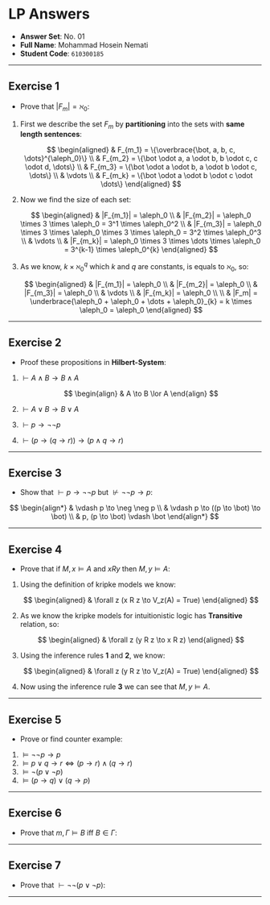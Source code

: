 # LP Answers

-   **Answer Set**: No. 01
-   **Full Name**: Mohammad Hosein Nemati
-   **Student Code**: `610300185`

---

## Exercise 1

-   Prove that $|F_m| = \aleph_0$:

1. First we describe the set $F_m$ by **partitioning** into the sets with **same length sentences**:

    $$
    \begin{aligned}
        & F_{m_1} = \{\overbrace{\bot, a, b, c, \dots}^{\aleph_0}\}
        \\
        & F_{m_2} = \{\bot \odot a, a \odot b, b \odot c, c \odot d, \dots\}
        \\
        & F_{m_3} = \{\bot \odot a \odot b, a \odot b \odot c, \dots\}
        \\
        & \vdots
        \\
        & F_{m_k} = \{\bot \odot a \odot b \odot c \odot \dots\}
    \end{aligned}
    $$

2. Now we find the size of each set:

    $$
    \begin{aligned}
        & |F_{m_1}| = \aleph_0
        \\
        & |F_{m_2}| = \aleph_0 \times 3 \times \aleph_0 = 3^1 \times \aleph_0^2
        \\
        & |F_{m_3}| = \aleph_0 \times 3 \times \aleph_0 \times 3 \times \aleph_0 = 3^2 \times \aleph_0^3
        \\
        & \vdots
        \\
        & |F_{m_k}| = \aleph_0 \times 3 \times \dots \times \aleph_0 = 3^{k-1} \times \aleph_0^{k}
    \end{aligned}
    $$

3. As we know, $k \times \aleph_0^q$ which $k$ and $q$ are constants, is equals to $\aleph_0$, so:

    $$
    \begin{aligned}
        & |F_{m_1}| = \aleph_0
        \\
        & |F_{m_2}| = \aleph_0
        \\
        & |F_{m_3}| = \aleph_0
        \\
        & \vdots
        \\
        & |F_{m_k}| = \aleph_0
        \\
        \\
        & |F_m| = \underbrace{\aleph_0 + \aleph_0 + \dots + \aleph_0}_{k} = k \times \aleph_0 = \aleph_0
    \end{aligned}
    $$

---

## Exercise 2

-   Proof these propositions in **Hilbert-System**:

1. $\vdash A \land B \to B \land A$

    $$
    \begin{align}
        & A \to B \lor A
    \end{align}
    $$

2. $\vdash A \lor B \to B \lor A$
3. $\vdash p \to \neg \neg p$
4. $\vdash (p \to (q \to r)) \to (p \land q \to r)$

---

## Exercise 3

-   Show that $\vdash p \to \neg \neg p$ but $\not\vdash \neg \neg p \to p$:

$$
\begin{align*}
    & \vdash p \to \neg \neg p
    \\
    & \vdash p \to ((p \to \bot) \to \bot)
    \\
    & p, (p \to \bot) \vdash \bot
\end{align*}
$$

---

## Exercise 4

-   Prove that if $M,x \models A$ and $x R y$ then $M,y \models A$:

1. Using the definition of kripke models we know:

    $$
    \begin{aligned}
        & \forall z (x R z \to V_z(A) = True)
    \end{aligned}
    $$

2. As we know the kripke models for intuitionistic logic has **Transitive** relation, so:

    $$
    \begin{aligned}
        & \forall z (y R z \to x R z)
    \end{aligned}
    $$

3. Using the inference rules **1** and **2**, we know:

    $$
    \begin{aligned}
        & \forall z (y R z \to V_z(A) = True)
    \end{aligned}
    $$

4. Now using the inference rule **3** we can see that $M,y \models A$.

---

## Exercise 5

-   Prove or find counter example:

1. $\models \neg \neg p \to p$
2. $\models p \lor q \to r \iff (p \to r) \land (q \to r)$
3. $\models \neg (p \lor \neg p)$
4. $\models (p \to q) \lor (q \to p)$

---

## Exercise 6

-   Prove that $m,\Gamma \models B$ iff $B \in \Gamma$:

---

## Exercise 7

-   Prove that $\vdash \neg \neg (p \lor \neg p)$:

---
